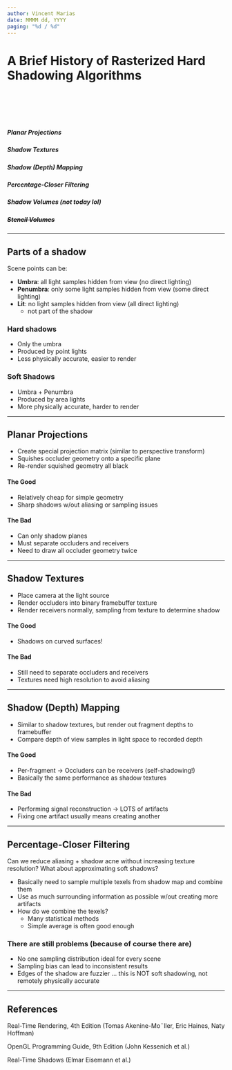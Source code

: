 ```yaml
---
author: Vincent Marias
date: MMMM dd, YYYY
paging: "%d / %d"
---
```


# A Brief History of Rasterized Hard Shadowing Algorithms

<br/><br/>
<br/><br/>

##### Planar Projections
##### Shadow Textures
##### Shadow (Depth) Mapping
##### Percentage-Closer Filtering
##### Shadow Volumes (not today lol)
##### ~~Stencil Volumes~~

---

## Parts of a shadow

Scene points can be:

- **Umbra**: all light samples hidden from view (no direct lighting)
- **Penumbra**: only some light samples hidden from view (some direct lighting)
- **Lit**: no light samples hidden from view (all direct lighting)
	- not part of the shadow

### Hard shadows

- Only the umbra
- Produced by point lights
- Less physically accurate, easier to render

### Soft Shadows

- Umbra + Penumbra
- Produced by area lights
- More physically accurate, harder to render

---

## Planar Projections

- Create special projection matrix (similar to perspective transform)
- Squishes occluder geometry onto a specific plane
- Re-render squished geometry all black

#### The Good

- Relatively cheap for simple geometry
- Sharp shadows w/out aliasing or sampling issues

#### The Bad

- Can only shadow planes
- Must separate occluders and receivers
- Need to draw all occluder geometry twice

---

## Shadow Textures

- Place camera at the light source
- Render occluders into binary framebuffer texture
- Render receivers normally, sampling from texture to determine shadow

#### The Good

- Shadows on curved surfaces!

#### The Bad

- Still need to separate occluders and receivers
- Textures need high resolution to avoid aliasing

---

## Shadow (Depth) Mapping

- Similar to shadow textures, but render out fragment depths to framebuffer
- Compare depth of view samples in light space to recorded depth

#### The Good

- Per-fragment -> Occluders can be receivers (self-shadowing!)
- Basically the same performance as shadow textures

#### The Bad

- Performing signal reconstruction -> LOTS of artifacts
- Fixing one artifact usually means creating another

---

## Percentage-Closer Filtering

Can we reduce aliasing + shadow acne without increasing texture resolution? What about approximating soft shadows?

- Basically need to sample multiple texels from shadow map and combine them
- Use as much surrounding information as possible w/out creating more artifacts
- How do we combine the texels?
	- Many statistical methods
	- Simple average is often good enough

### There are still problems (because of course there are)

- No one sampling distribution ideal for every scene
- Sampling bias can lead to inconsistent results
- Edges of the shadow are fuzzier ...  this is NOT soft shadowing, not remotely physically accurate

---

## References

Real-Time Rendering, 4th Edition (Tomas Akenine-Mo¨ller, Eric Haines, Naty Hoffman)

OpenGL Programming Guide, 9th Edition (John Kessenich et al.)

Real-Time Shadows (Elmar Eisemann et al.)


